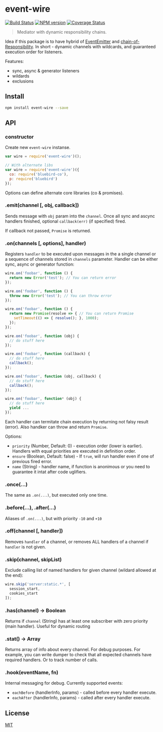 # event-wire

[![Build Status](https://img.shields.io/travis/nodeca/event-wire/master.svg?style=flat)](https://travis-ci.org/nodeca/event-wire)
[![NPM version](https://img.shields.io/npm/v/event-wire.svg?style=flat)](https://www.npmjs.org/package/event-wire)
[![Coverage Status](https://img.shields.io/coveralls/nodeca/event-wire/master.svg?style=flat)](https://coveralls.io/r/nodeca/event-wire?branch=master)

> Mediator with dynamic responsibility chains.

Idea if this package is to have hybrid of [EventEmitter](http://nodejs.org/api/events.html)
and [chain-of-Responsibility](http://en.wikipedia.org/wiki/Chain-of-responsibility_pattern).
In short - dynamic channels with wildcards, and guaranteed execution order for
listeners.

Features:

- sync, async & generator listeners
- wildards
- exclusions


## Install

```bash
npm install event-wire --save
```

## API


### constructor

Create new `event-wire` instanse.

```js
var wire = require('event-wire')();

// With alternate libs
var wire = require('event-wire')({
  co: require('bluebird-co'),
  p: require('bluebird')
});
```

Options can define alternate core libraries (co & promises).


### .emit(channel [, obj, callback])

Sends message with `obj` param into the `channel`. Once all sync and
ascync handlers finished, optional `callback(err)` (if specified) fired.

If callback not passed, `Promise` is returned.


### .on(channels [, options], handler)

Registers `handler` to be executed upon messages in the a single channel
or a sequence of channels stored in `channels` parameter. Handler can be
either sync, async or generator function:

```js
wire.on('foobar', function () {
  return new Error('test'); // You can return error
});

wire.on('foobar', function () {
  throw new Error('test'); // You can throw error
});

wire.on('foobar', function () {
  return new Promise(resolve => { // You can return Promise
    setTimeout(() => { resolve(); }, 1000);
  });
});

wire.on('foobar', function (obj) {
  // do stuff here
});

wire.on('foobar', function (callback) {
  // do stuff here
  callback();
});

wire.on('foobar', function (obj, callback) {
  // do stuff here
  callback();
});

wire.on('foobar', function* (obj) {
  // do stuff here
  yield ...
});
```

Each handler can termitate chain execution by returning not falsy
result (error). Also handker can throw and return `Promise`.

Options:

- `priority` (Number, Default: 0) - execution order (lower is earlier).
  Handlers with equal priorities are executed in definition order.
- `ensure` (Boolean, Default: false) - If `true`, will run handler even
  if one of previous fired error.
- `name` (String) - handler name, if function is anonimous or you need to
  guarantee it intat after code uglifiers.


### .once(...)

The same as `.on(...)`, but executed only one time.


### .before(...), .after(...)

Aliases of `.on(...)`, but with priority `-10` and `+10`


### .off(channel [, handler])

Removes `handler` of a channel, or removes ALL handlers of a channel if
`handler` is not given.


### .skip(channel, skipList)

Exclude calling list of named handlers for given channel (wildard allowed
at the end):

```js
wire.skip('server:static.*', [
  session_start,
  cookies_start
]);
```


### .has(channel) -> Boolean

Returns if `channel` (String) has at least one subscriber
with zero priority (main handler). Useful for dynamic routing


### .stat() -> Array

Returns array of info about every channel. For debug purposes. For example,
you can write dumper to check that all expected channels have required
handlers. Or to track number of calls.


### .hook(eventName, fn)

Internal messaging for debug. Currently supported events:

- `eachBefore` (handlerInfo, params) - called before every handler execute.
- `eachAfter` (handlerInfo, params) - called after every handler execute.


## License

[MIT](https://github.com/nodeca/event-wire/blob/master/LICENSE)
